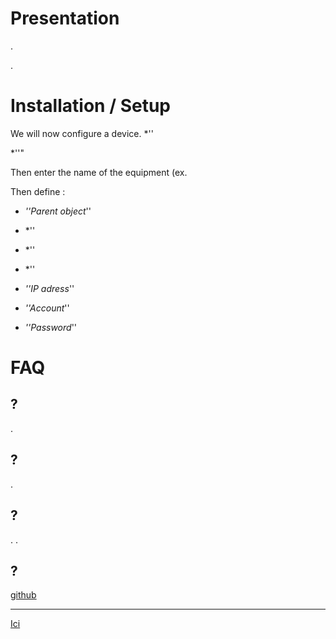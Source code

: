 Presentation
============

.

.

Installation / Setup
========================

We will now configure a device. *''

*''"

Then enter the name of the equipment (ex. 

Then define :

-   *''Parent object*''

-   *''

-   *''

-   *''

-   *''IP adress*''

-   *''Account*''

-   *''Password*''

FAQ
===

 ?
-------------------------------------------------------

.

 ?
--------------------------------------------------
.

 ?
--------------------------------

. .

 ?
-----------------------------------------------------------------------

[github](https://github.com/Jeedom-Plugins-Extra/plugin-bornetenda/)


-----------------------
[Ici](https://jeedom.github.io/plugin-bornetenda/fr_FR/changelog.html)
